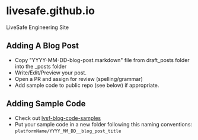 # livesafe.github.io
LiveSafe Engineering Site

## Adding A Blog Post

* Copy "YYYY-MM-DD-blog-post.markdown" file from draft_posts folder into the _posts folder
* Write/Edit/Preview your post.
* Open a PR and assign for review (spelling/grammar)
* Add sample code to public repo (see below) if appropriate.

## Adding Sample Code

* Check out [lvsf-blog-code-samples](https://github.com/LiveSafe/lvsf-blog-code-samples)
* Put your sample code in a new folder following this naming conventions: `platformName/YYYY_MM_DD__blog_post_title`
